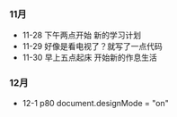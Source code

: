 ### 11月
- 11-28 下午两点开始 新的学习计划
- 11-29 好像是看电视了？就写了一点代码
- 11-30 早上五点起床 开始新的作息生活
### 12月
- 12-1 p80 
    document.designMode = "on"